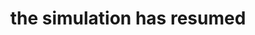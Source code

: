 ---
title: "the simulation has resumed"
back: pause the simulation
type: fragment
tags:
- the simulation
---